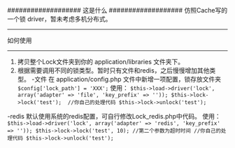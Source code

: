 ###################
这是什么
###################
仿照Cache写的一个锁 driver，暂未考虑多机分布式。

*******************
如何使用
*******************

1. 拷贝整个Lock文件夹到你的 application/libraries 文件夹下。
2. 根据需要调用不同的锁类型。暂时只有文件和redis，之后慢慢增加其他类型。
-文件
在 application/config.php 文件中新增一项配置，锁存放文件夹
`$config['lock_path'] = 'XXX';`
使用：
`
$this->load->driver('lock', array('adapter' => 'file', 'key_prefix' => ''));
$this->lock->lock('test'); 
//你自己的处理代码
$this->lock->unlock('test');
`

-redis
默认使用系统的redis配置，可自行修改Lock_redis.php中代码。
使用：
`
$this->load->driver('lock', array('adapter' => 'redis', 'key_prefix' => ''));
$this->lock->lock('test', 10); //第二个参数为超时时间
//你自己的处理代码
$this->lock->unlock('test');
`
